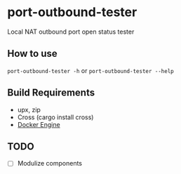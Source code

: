 # port-outbound-tester
 Local NAT outbound port open status tester

## How to use
`port-outbound-tester -h` or
`port-outbound-tester --help`

## Build Requirements
- upx, zip
- Cross (cargo install cross)
- [Docker Engine](https://docs.docker.com/engine/install/)

## TODO
- [ ] Modulize components
